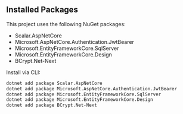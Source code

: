 ## Installed Packages

This project uses the following NuGet packages:

- Scalar.AspNetCore
- Microsoft.AspNetCore.Authentication.JwtBearer
- Microsoft.EntityFrameworkCore.SqlServer
- Microsoft.EntityFrameworkCore.Design
- BCrypt.Net-Next


Install via CLI:

```bash
dotnet add package Scalar.AspNetCore
dotnet add package Microsoft.AspNetCore.Authentication.JwtBearer
dotnet add package Microsoft.EntityFrameworkCore.SqlServer
dotnet add package Microsoft.EntityFrameworkCore.Design
dotnet add package BCrypt.Net-Next
```